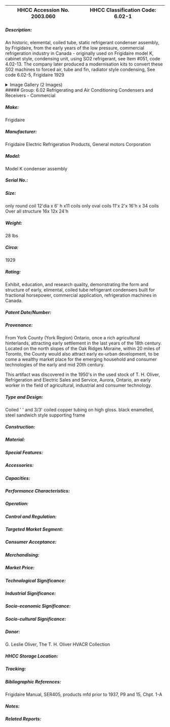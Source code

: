 | **HHCC Accession No. 2003.060** |**HHCC Classification Code:  6.02-1**|
| ----------- | ----------- |
##### Description:
An historic, elemental, coiled tube, static refrigerant condenser assembly, by Frigidaire, from the early years of the low pressure, commercial refrigeration industry in Canada - originally used on Frigidaire model K, cabinet style, condensing unit, using SO2 refrigerant, see Item #051, code 4.02-13. The company later produced a modernisation kits to convert these S02 machines to forced air, tube and fin, radiator style condensing, See code 6.02-5,  Frigidaire 1929


<details>
	<summary>Image Gallery (2 Images)</summary>
<div class="gallery gallery-wrapper--full" contenteditable="false" data-is-empty="false" data-translation="Add images" data-columns="6">
<figure class="gallery__item"><a href="#DOMAIN_NAME#gallery/6.02-1.jpg" data-size="512x768"><img src="#DOMAIN_NAME#gallery/6.02-1-thumbnail.jpg" alt=""></a></figure>
<figure class="gallery__item"><a href="#DOMAIN_NAME#gallery/6.02-1a.jpg" data-size="1311x1122"><img src="#DOMAIN_NAME#gallery/6.02-1a-thumbnail.jpg" alt=""></a></figure>
</div>
</details>
##### Group:
6.02 Refrigerating and Air Conditioning Condensers and Receivers - Commercial

##### Make:
Frigidaire

##### Manufacturer:
Frigidaire Electric Refrigeration Products, General motors  Corporation

##### Model:
Model K condenser assembly

##### Serial No.:


##### Size:
only round coil 12'dia x 6' h x11 coils
only oval coils 11'x 2'x 16'h x 34 coils 
Over all structure 16x 12x 24'h

##### Weight:
28 lbs

##### Circa:
1929

##### Rating:
Exhibit, education, and research quality, demonstrating the form and structure of early, elimental, coiled tube refrigerant condensers built for fractional horsepower, commercial application, refrigeration machines in Canada.

##### Patent Date/Number:


##### Provenance:
From York County (York Region) Ontario, once a rich agricultural hinterlands, attracting early settlement in the last years of the 18th century. Located on the north slopes of the Oak Ridges Moraine, within 20 miles of Toronto, the County would also attract early ex-urban development, to be come a wealthy market place for the emerging household and consumer technologies of the early and mid 20th century. 

This artifact was discovered in the 1950's in the used stock of T. H. Oliver, Refrigeration and Electric Sales and Service, Aurora, Ontario, an early worker in the field of agricultural, industrial and consumer technology.

##### Type and Design:
Coiled ' ' and 3/3' coiled copper tubing on high gloss. black enamelled, steel sandwich style supporting frame

##### Construction:


##### Material:


##### Special Features:


##### Accessories:


##### Capacities:


##### Performance Characteristics:


##### Operation:


##### Control and Regulation:


##### Targeted Market Segment:


##### Consumer Acceptance:


##### Merchandising:


##### Market Price:


##### Technological Significance:


##### Industrial Significance:


##### Socio-economic Significance:


##### Socio-cultural Significance:


##### Donor:
G. Leslie Oliver, The T. H. Oliver HVACR Collection

##### HHCC Storage Location:


##### Tracking:


##### Bibliographic References:
Frigidaire Manual, SER405, products mfd prior to 1937, P9 and 15, Chpt. 1-A

##### Notes:


##### Related Reports:

